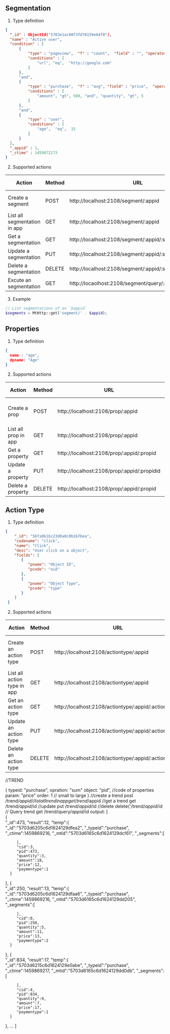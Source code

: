 
## Segmentation
1. Type definition
  ```json
  { 
    "_id" : ObjectId("5703e1ac00f3fd78159e64f0"), 
    "name" : "Active user", 
    "condition" : [
        {
            "type" : "pageview",  "f" : "count",  "field" : "", "operator" : ">", "value" : 5, 
            "conditions" : [
                "url", "eq",  "http://google.com"
            ]
        }, 
        "and", 
        {
            "type" : "purchase",  "f" : "avg", "field" : "price",  "operator" : ">",  "value" : 5, 
            "conditions" : [
                "amount", "gt", 500, "and", "quantity", "gt", 5
            ]
        }, 
        "and", 
        {
            "type" : "user", 
            "conditions" : [
                "age",  "eq",  15
            ]
        }
    ], 
    "_appid" : 1, 
    "_ctime" : 1459872173
  }
  ```
  
2. Supported actions

|Action|Method|URL|Param Json|Output
|---|---|--|--|--|
|Create a segment|POST| http://localhost:2108/segment/:appid |An action type|number, id of created segmentation|
|List all segmentation in app|GET| http://localhost:2108/segment/:appid |-| JSON array of segmentations |
|Get a segmentation|GET| http://localhost:2108/segment/:appid/:segmentid |-|an segmentation|
|Update a segmentation|PUT| http://localhost:2108/segment/:appid/:segmentid |-|-|
|Delete a segmentation|DELETE| http://localhost:2108/segment/:appid/:segmentid |-|-|
|Excute an segmentation | GET | http://locaolhost:2108/segment/query/:appid/:segmentid|-|TODO|
3. Example

  ```php
  // List segmentations of an `$appid`
  $segments = MtHttp::get('segment/' . $appid);
  ```

## Properties
1. Type definition

  ```json
  {
    name : "age",
    dpname: "Age"
  }
  ```

2. Supported actions

|Action|Method|URL|Param Json|Output
|---|---|--|--|--|
|Create a prop|POST| http://localhost:2108/prop/:appid |An action type|number, id of created prop|
|List all prop in app|GET| http://localhost:2108/prop/:appid |-| Json array of properties |
|Get a property|GET| http://localhost:2108/prop/:appid/:propid |-|an property|
|Update a property|PUT| http://localhost:2108/prop/:appid/:propidid |-|-|
|Delete a property|DELETE| http://localhost:2108/prop/:appid/:propid |-|-|


## Action Type
1. Type definition

  ```json
  {
      "_id": "56fa9b1bc23d0a0c0b1b7bea",
      "codename": "click",
      "name": "Click",
      "desc": "User click on a object",
      "fields": [
         {
            "pname": "Object ID",
            "pcode": "oid"
         },
         {
            "pname": "Object Type",
            "pcode": "type"
         }
      ]
   }
  ```
  
2. Supported actions

|Action|Method|URL|Param Json|Output
|---|---|--|--|--|
|Create an action type|POST|http://localhost:2108/actiontype/:appid |An action type|number, id of created action type|
|List all action type in app|GET|http://localhost:2108/actiontype/:appid |-| Array of Action type |
|Get an action type|GET|http://localhost:2108/actiontype/:appid/:actiontypeid |-|an action type|
|Update an action type|PUT|http://localhost:2108/actiontype/:appid/:actiontypeid |-|-|
|Delete an action type|DELETE|http://localhost:2108/actiontype/:appid/:actiontypeid |-|-|



//TREND

{
  typeid: "purchase",
  opration: "sum"
  object: "pid", //code of properties
  param: "price"
  order: 1 // small to large
}
//create a trend
post /trend/$appid
//list all trend in app
get /trend/$appid
//get a trend
get /trend/$appid/$id
//update
put /trend/$appid/$id
//delete
delete('/trend/$appid/$id
// Query trend
get /trend/query/$appid/$id
output:
[  
   {  
      "_id":473,
      "result":12,
      "temp":{  
         "_id":"5703d6205c6d1624129dfea2",
         "_typeid":"purchase",
         "_ctime":1459869216,
         "_mtid":"5703d6165c6d1624129dcf61",
         "_segments":[  

         ],
         "cid":3,
         "pid":473,
         "quantity":3,
         "amount":18,
         "price":12,
         "paymentype":1
      }
   },
   {  
      "_id":250,
      "result":13,
      "temp":{  
         "_id":"5703d6205c6d1624129dfaa6",
         "_typeid":"purchase",
         "_ctime":1459869216,
         "_mtid":"5703d6165c6d1624129dd205",
         "_segments":[  

         ],
         "cid":0,
         "pid":250,
         "quantity":5,
         "amount":11,
         "price":13,
         "paymentype":2
      }
   },
   {  
      "_id":834,
      "result":17,
      "temp":{  
         "_id":"5703d6215c6d1624129e0abe",
         "_typeid":"purchase",
         "_ctime":1459869217,
         "_mtid":"5703d6165c6d1624129dd0db",
         "_segments":[  

         ],
         "cid":4,
         "pid":834,
         "quantity":9,
         "amount":7,
         "price":17,
         "paymentype":1
      }
   }, ...
]
